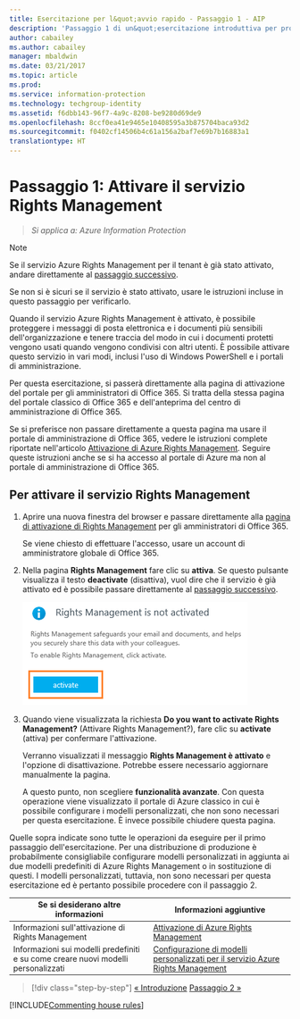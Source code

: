 ```yaml
---
title: Esercitazione per l&quot;avvio rapido - Passaggio 1 - AIP
description: 'Passaggio 1 di un&quot;esercitazione introduttiva per provare rapidamente a usare Azure Information Protection: attivare il servizio Azure Rights Management.'
author: cabailey
ms.author: cabailey
manager: mbaldwin
ms.date: 03/21/2017
ms.topic: article
ms.prod: 
ms.service: information-protection
ms.technology: techgroup-identity
ms.assetid: f6dbb143-96f7-4a9c-8208-be9280d69de9
ms.openlocfilehash: 8ccf0ea41e9465e10408595a3b875704baca93d2
ms.sourcegitcommit: f0402cf14506b4c61a156a2baf7e69b7b16883a1
translationtype: HT
---
```

# <a name="step-1-activate-the-rights-management-service"></a>Passaggio 1: Attivare il servizio Rights Management
 
>*Si applica a: Azure Information Protection*

> [!NOTE]
>Se il servizio Azure Rights Management per il tenant è già stato attivato, andare direttamente al [passaggio successivo](infoprotect-tutorial-step2.md). 
>
>Se non si è sicuri se il servizio è stato attivato, usare le istruzioni incluse in questo passaggio per verificarlo.

Quando il servizio Azure Rights Management è attivato, è possibile proteggere i messaggi di posta elettronica e i documenti più sensibili dell'organizzazione e tenere traccia del modo in cui i documenti protetti vengono usati quando vengono condivisi con altri utenti. È possibile attivare questo servizio in vari modi, inclusi l'uso di Windows PowerShell e i portali di amministrazione.

Per questa esercitazione, si passerà direttamente alla pagina di attivazione del portale per gli amministratori di Office 365. Si tratta della stessa pagina del portale classico di Office 365 e dell'anteprima del centro di amministrazione di Office 365. 

Se si preferisce non passare direttamente a questa pagina ma usare il portale di amministrazione di Office 365, vedere le istruzioni complete riportate nell'articolo [Attivazione di Azure Rights Management](../deploy-use/activate-service.md). Seguire queste istruzioni anche se si ha accesso al portale di Azure ma non al portale di amministrazione di Office 365.

## <a name="to-activate-the-rights-management-service"></a>Per attivare il servizio Rights Management

1. Aprire una nuova finestra del browser e passare direttamente alla [pagina di attivazione di Rights Management](https://account.activedirectory.windowsazure.com/RmsOnline/Manage.aspx) per gli amministratori di Office 365.
    
    Se viene chiesto di effettuare l'accesso, usare un account di amministratore globale di Office 365.

2. Nella pagina **Rights Management** fare clic su **attiva**. Se questo pulsante visualizza il testo **deactivate** (disattiva), vuol dire che il servizio è già attivato ed è possibile passare direttamente al [passaggio successivo](infoprotect-tutorial-step2.md). 

    ![Esercitazione introduttiva di Azure Information Protection, passaggio 1: attivare il servizio](../media/info-protect-activate.png)

3. Quando viene visualizzata la richiesta **Do you want to activate Rights Management?** (Attivare Rights Management?), fare clic su **activate** (attiva) per confermare l'attivazione.

    Verranno visualizzati il messaggio **Rights Management è attivato** e l'opzione di disattivazione. Potrebbe essere necessario aggiornare manualmente la pagina.

    A questo punto, non scegliere **funzionalità avanzate**. Con questa operazione viene visualizzato il portale di Azure classico in cui è possibile configurare i modelli personalizzati, che non sono necessari per questa esercitazione. È invece possibile chiudere questa pagina.

Quelle sopra indicate sono tutte le operazioni da eseguire per il primo passaggio dell'esercitazione. Per una distribuzione di produzione è probabilmente consigliabile configurare modelli personalizzati in aggiunta ai due modelli predefiniti di Azure Rights Management o in sostituzione di questi. I modelli personalizzati, tuttavia, non sono necessari per questa esercitazione ed è pertanto possibile procedere con il passaggio 2.

|Se si desiderano altre informazioni|Informazioni aggiuntive|
|--------------------------------|--------------------------|
|Informazioni sull'attivazione di Rights Management|[Attivazione di Azure Rights Management](../deploy-use/activate-service.md)|
|Informazioni sui modelli predefiniti e su come creare nuovi modelli personalizzati|[Configurazione di modelli personalizzati per il servizio Azure Rights Management](../deploy-use/configure-custom-templates.md)|

>[!div class="step-by-step"]
[&#171; Introduzione](infoprotect-quick-start-tutorial.md)
[Passaggio 2 &#187;](infoprotect-tutorial-step2.md)

[!INCLUDE[Commenting house rules](../includes/houserules.md)]
